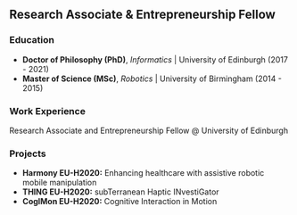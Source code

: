 ## Research Associate & Entrepreneurship Fellow

### Education
- **Doctor of Philosophy (PhD)**, *Informatics* | University of Edinburgh (2017 - 2021)
- **Master of Science (MSc)**, *Robotics* | University of Birmingham (2014 - 2015)

### Work Experience
Research Associate and Entrepreneurship Fellow @ University of Edinburgh

### Projects
- **Harmony EU-H2020:** Enhancing healthcare with assistive robotic mobile manipulation
- **THING EU-H2020:** subTerranean Haptic INvestiGator
- **CogIMon EU-H2020:** Cognitive Interaction in Motion

